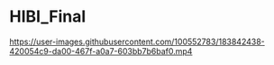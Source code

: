 # HIBI_Final
https://user-images.githubusercontent.com/100552783/183842438-420054c9-da00-467f-a0a7-603bb7b6baf0.mp4
